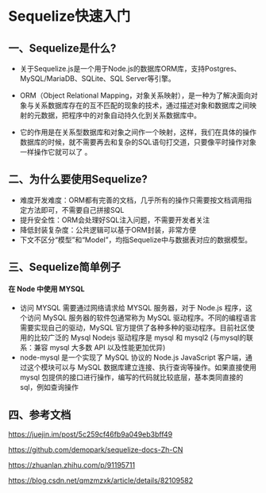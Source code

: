 # Sequelize快速入门

## 一、Sequelize是什么?
* 关于Sequelize.js是一个用于Node.js的数据库ORM库，支持Postgres、MySQL/MariaDB、SQLite、SQL Server等引擎。

* ORM（Object Relational Mapping，对象关系映射），是一种为了解决面向对象与关系数据库存在的互不匹配的现象的技术，通过描述对象和数据库之间映射的元数据，把程序中的对象自动持久化到关系数据库中。
* 它的作用是在关系型数据库和对象之间作一个映射，这样，我们在具体的操作数据库的时候，就不需要再去和复杂的SQL语句打交道，只要像平时操作对象一样操作它就可以了 。



## 二、为什么要使用Sequelize?

* 难度开发难度：ORM都有完善的文档，几乎所有的操作只需要按文档调用指定方法即可，不需要自己拼接SQL
* 提升安全性：ORM会处理好SQL注入问题，不需要开发者关注
* 降低封装复杂度：公共逻辑可以基于ORM封装，非常方便
* 下文不区分“模型”和“Model”，均指Sequelize中与数据表对应的数据模型。


## 三、Sequelize简单例子
#### 在 Node 中使用 MYSQL
* 访问 MYSQL 需要通过网络请求给 MYSQL 服务器，对于 Node.js 程序，这个访问 MySQL 服务器的软件包通常称为 MySQL 驱动程序。不同的编程语言需要实现自己的驱动，MySQL 官方提供了各种多种的驱动程序。目前社区使用的比较广泛的 Mysql Nodejs 驱动程序是 mysql 和 mysql2 (与mysql的联系：兼容 mysql 大多数 API 以及性能更加优异)
* node-mysql 是一个实现了 MySQL 协议的 Node.js JavaScript 客户端，通过这个模块可以与 MySQL 数据库建立连接、执行查询等操作。如果直接使用 mysql 包提供的接口进行操作，编写的代码就比较底层，基本类同直接的 sql，例如查询操作




## 四、参考文档

https://juejin.im/post/5c259cf46fb9a049eb3bff49

https://github.com/demopark/sequelize-docs-Zh-CN

https://zhuanlan.zhihu.com/p/91195711

https://blog.csdn.net/qmzmzxk/article/details/82109582
